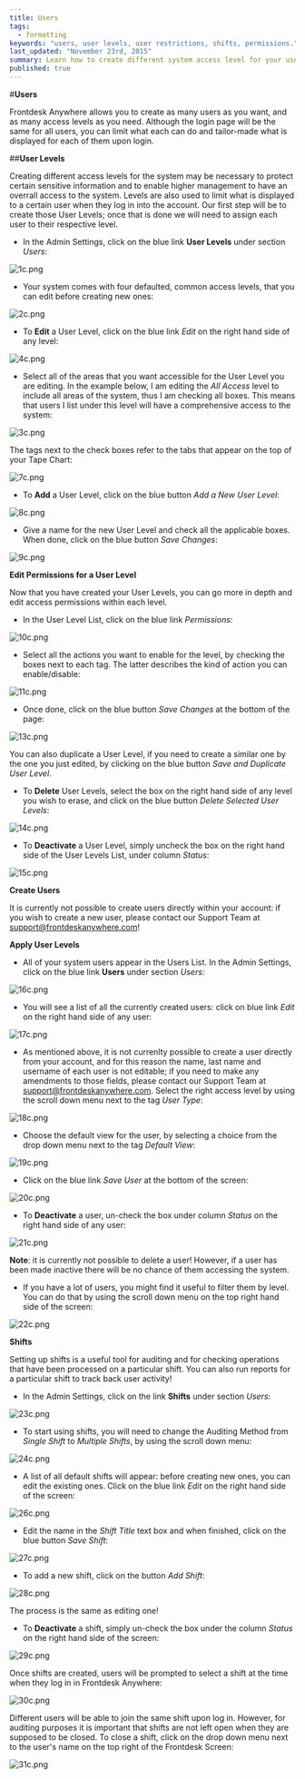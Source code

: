 ```yaml
---
title: Users
tags: 
  - formatting
keywords: "users, user levels, user restrictions, shifts, permissions."
last_updated: "November 23rd, 2015"
summary: Learn how to create different system access level for your users.
published: true
---
```





#**Users**

Frontdesk Anywhere allows you to create as many users as you want, and as many access levels as you need. Although the login page will be the same for all users, you can limit what each can do and tailor-made what is displayed for each of them upon login.

##**User Levels**  

Creating different access levels for the system may be necessary to protect certain sensitive information and to enable higher management to have an overrall access to the system. Levels are also used to limit what is displayed to a certain user when they log in into the account. Our first step will be to create those User Levels; once that is done we will need to assign each user to their respective level.

 - In the Admin Settings, click on the blue link **User Levels** under section _Users_:  
 
![1c.png]({{site.baseurl}}/images/1c.png)


 
 - Your system comes with four defaulted, common access levels, that you can edit before creating new ones:
 
![2c.png]({{site.baseurl}}/images/2c.png)


 
 - To **Edit** a User Level, click on the blue link _Edit_ on the right hand side of any level:  
 
![4c.png]({{site.baseurl}}/images/4c.png)

 
 
 - Select all of the areas that you want accessible for the User Level you are editing. In the example below, I am editing the _All Access_ level to include all areas of the system, thus I am checking all boxes. This means that users I list under this level will have a comprehensive access to the system:  
 
![3c.png]({{site.baseurl}}/images/3c.png)


 
The tags next to the check boxes refer to the tabs that appear on the top of your Tape Chart:  

![7c.png]({{site.baseurl}}/images/7c.png)


  

 - To **Add** a User Level, click on the blue button _Add a New User Level_:  
 
![8c.png]({{site.baseurl}}/images/8c.png)

 
 
 - Give a name for the new User Level and check all the applicable boxes. When done, click on the blue button _Save Changes_:  
 
![9c.png]({{site.baseurl}}/images/9c.png)


 
 **Edit Permissions for a User Level**
 
 Now that you have created your User Levels, you can go more in depth and edit access permissions within each level.
 
 - In the User Level List, click on the blue link _Permissions_:  
 
![10c.png]({{site.baseurl}}/images/10c.png)

  
 
 - Select all the actions you want to enable for the level, by checking the boxes next to each tag. The latter describes the kind of action you can enable/disable:  
 
![11c.png]({{site.baseurl}}/images/11c.png)

 
 
 - Once done, click on the blue button _Save Changes_ at the bottom of the page:  
 
![13c.png]({{site.baseurl}}/images/13c.png)


 
 You can also duplicate a User Level, if you need to create a similar one by the one you just edited, by clicking on the blue button _Save and Duplicate User Level_.  
 
 - To **Delete** User Levels, select the box on the right hand side of any level you wish to erase, and click on the blue button _Delete Selected User Levels_:  
 
![14c.png]({{site.baseurl}}/images/14c.png)


 
 - To **Deactivate** a User Level, simply uncheck the box on the right hand side of the User Levels List, under column _Status_:  
 
 ![15c.png]({{site.baseurl}}/images/15c.png)


 
 
 **Create Users** 
 
 It is currently not possible to create users directly within your account: if you wish to create a new user, please contact our Support Team at support@frontdeskanywhere.com! 
 
 **Apply User Levels**  
 
 - All of your system users appear in the Users List. In the Admin Settings, click on the blue link **Users** under section _Users_:  
 
![16c.png]({{site.baseurl}}/images/16c.png)



- You will see a list of all the currently created users: click on blue link _Edit_ on the right hand side of any user:  

![17c.png]({{site.baseurl}}/images/17c.png)



- As mentioned above, it is not currenlty possible to create a user directly from your account, and for this reason the name, last name and username of each user is not editable; if you need to make any amendments to those fields, please contact our Support Team at support@frontdeskanywhere.com.
Select the right access level by using the scroll down menu next to the tag _User Type_:  

![18c.png]({{site.baseurl}}/images/18c.png)



- Choose the default view for the user, by selecting a choice from the drop down menu next to the tag _Default View_:  

![19c.png]({{site.baseurl}}/images/19c.png)



- Click on the blue link _Save User_ at the bottom of the screen:  

![20c.png]({{site.baseurl}}/images/20c.png)



- To **Deactivate** a user, un-check the box under column _Status_ on the right hand side of any user:  

![21c.png]({{site.baseurl}}/images/21c.png)



**Note**: it is currently not possible to delete a user! However, if a user has been made inactive there will be no chance of them accessing the system.

- If you have a lot of users, you might find it useful to filter them by level. You can do that by using the scroll down menu on the top right hand side of the screen:  

![22c.png]({{site.baseurl}}/images/22c.png)




**Shifts**

Setting up shifts is a useful tool for auditing and for checking operations that have been processed on a particular shift. You can also run reports for a particular shift to track back user activity!   

 - In the Admin Settings, click on the link **Shifts** under section _Users_:  
 
![23c.png]({{site.baseurl}}/images/23c.png)



- To start using shifts, you will need to change the Auditing Method from _Single Shift_ to _Multiple Shifts_, by using the scroll down menu:  

![24c.png]({{site.baseurl}}/images/24c.png)



- A list of all default shifts will appear: before creating new ones, you can edit the existing ones. Click on the blue link _Edit_ on the right hand side of the screen:  

![26c.png]({{site.baseurl}}/images/26c.png)

 

- Edit the name in the _Shift Title_ text box and when finished, click on the blue button _Save Shift_:  

![27c.png]({{site.baseurl}}/images/27c.png)



- To add a new shift, click on the button _Add Shift_: 

![28c.png]({{site.baseurl}}/images/28c.png)

  

The process is the same as editing one!  

- To **Deactivate** a shift, simply un-check the box under the column _Status_ on the right hand side of the screen:  

![29c.png]({{site.baseurl}}/images/29c.png)



Once shifts are created, users will be prompted to select a shift at the time when they log in in Frontdesk Anywhere:  

![30c.png]({{site.baseurl}}/images/30c.png)

 

Different users will be able to join the same shift upon log in. However, for auditing purposes it is important that shifts are not left open when they are supposed to be closed.
To close a shift, click on the drop down menu next to the user's name on the top right of the Frontdesk Screen:  

![31c.png]({{site.baseurl}}/images/31c.png)
